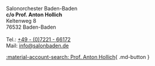 <address style="margin: 1em 0 !important; font-style: normal;">
Salonorchester Baden-Baden<br>
<strong>c/o Prof. Anton Hollich</strong><br>
Keltenweg 8<br>
76532 Baden-Baden<br>
<br>
Tel.: <a href="tel:+49722166172">+49 - (0)7221 - 66172</a><br>
Mail: <a href="mailto:info@salonbaden.de?subject=Feedback%20Impressum" target="_blank" rel="noopener">info@salonbaden.de</a>
</address>

[:material-account-search: Prof. Anton Hollich](https://salonbaden.de/members/anton-hollich/){ .md-button }
